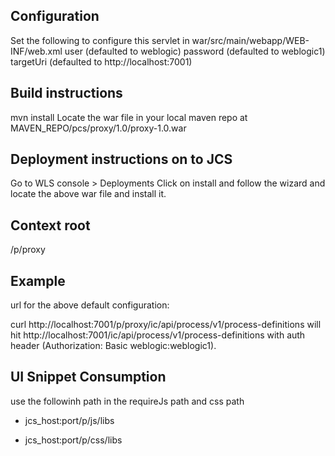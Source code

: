 Configuration
-------------
Set the following to configure this servlet in war/src/main/webapp/WEB-INF/web.xml
user (defaulted to weblogic)
password (defaulted to weblogic1)
targetUri (defaulted to http://localhost:7001)

Build instructions
------------------
mvn install
Locate the war file in your local maven repo at MAVEN_REPO/pcs/proxy/1.0/proxy-1.0.war

Deployment instructions on to JCS
---------------------------------
Go to WLS console > Deployments
Click on install and follow the wizard and locate the above war file and install it.

Context root
------------
/p/proxy

Example
-------
url for the above default configuration:

curl http://localhost:7001/p/proxy/ic/api/process/v1/process-definitions
will hit http://localhost:7001/ic/api/process/v1/process-definitions with auth header (Authorization: Basic weblogic:weblogic1).


UI Snippet Consumption
----------------------

use the followinh path in the requireJs path and css path
- jcs_host:port/p/js/libs

- jcs_host:port/p/css/libs